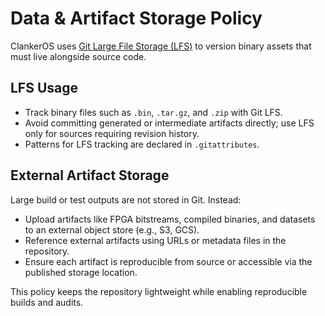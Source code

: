 # Data & Artifact Storage Policy

ClankerOS uses [Git Large File Storage (LFS)](https://git-lfs.github.com/) to version binary assets that must live alongside source code.

## LFS Usage

- Track binary files such as `.bin`, `.tar.gz`, and `.zip` with Git LFS.
- Avoid committing generated or intermediate artifacts directly; use LFS only for sources requiring revision history.
- Patterns for LFS tracking are declared in `.gitattributes`.

## External Artifact Storage

Large build or test outputs are not stored in Git. Instead:

- Upload artifacts like FPGA bitstreams, compiled binaries, and datasets to an external object store (e.g., S3, GCS).
- Reference external artifacts using URLs or metadata files in the repository.
- Ensure each artifact is reproducible from source or accessible via the published storage location.

This policy keeps the repository lightweight while enabling reproducible builds and audits.
